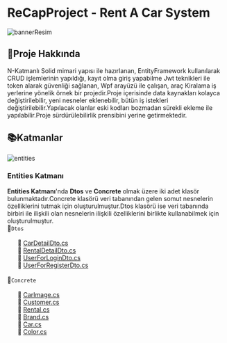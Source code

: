 # ReCapProject - Rent A Car System

![bannerResim](https://i.ibb.co/JyvYYdJ/Ads-z-tasar-m.png)

## :pushpin:Proje Hakkında
N-Katmanlı Solid mimari yapısı ile hazırlanan, EntityFramework kullanılarak CRUD işlemlerinin yapıldığı, kayıt olma giriş yapabilme Jwt teknikleri ile token alarak güvenliği sağlanan, Wpf arayüzü ile çalışan, araç Kiralama iş yerlerine yönelik örnek bir projedir.Proje içerisinde data kaynakları kolayca değiştirilebilir, yeni nesneler eklenebilir, bütün iş istekleri değiştirilebilir.Yapılacak olanlar eski kodları bozmadan sürekli ekleme ile yapılabilir.Proje sürdürülebilirlik prensibini yerine getirmektedir.

## :books:Katmanlar
![entities](https://i.ibb.co/LJn8Y9X/Ads-z-tasar-m.jpg)
### Entities Katmanı
**Entities Katmanı**'nda **Dtos** ve **Concrete** olmak üzere iki adet klasör bulunmaktadır.Concrete klasörü veri tabanından gelen somut nesnelerin özelliklerini tutmak için oluşturulmuştur.Dtos klasörü ise veri tabanında birbiri ile ilişkili olan nesnelerin ilişkili özelliklerini birlikte kullanabilmek için oluşturulmuştur.
<br>:file_folder:`Dtos`  
<br>&nbsp;&nbsp;&nbsp;&nbsp;&nbsp;&nbsp;:page_facing_up: [CarDetailDto.cs](https://github.com/atakanreyhanioglu/ReCapSolution/blob/master/Entities/DTOs/CarDetailDto.cs) 
<br>&nbsp;&nbsp;&nbsp;&nbsp;&nbsp;&nbsp;:page_facing_up: [RentalDetailDto.cs](https://github.com/atakanreyhanioglu/ReCapSolution/blob/master/Entities/DTOs/RentalDetailDto.cs) 
<br>&nbsp;&nbsp;&nbsp;&nbsp;&nbsp;&nbsp;:page_facing_up: [UserForLoginDto.cs](https://github.com/atakanreyhanioglu/ReCapSolution/blob/master/Entities/DTOs/UserForLoginDto.cs) 
<br>&nbsp;&nbsp;&nbsp;&nbsp;&nbsp;&nbsp;:page_facing_up: [UserForRegisterDto.cs](https://github.com/atakanreyhanioglu/ReCapSolution/blob/master/Entities/DTOs/UserForRegisterDto.cs) 
<br> <br> :file_folder:`Concrete`  
<br>&nbsp;&nbsp;&nbsp;&nbsp;&nbsp;&nbsp;:page_facing_up: [CarImage.cs](https://github.com/atakanreyhanioglu/ReCapSolution/blob/master/Entities/Concrete/CarImage.cs) 
<br>&nbsp;&nbsp;&nbsp;&nbsp;&nbsp;&nbsp;:page_facing_up: [Customer.cs](https://github.com/atakanreyhanioglu/ReCapSolution/blob/master/Entities/Concrete/Customer.cs) 
<br>&nbsp;&nbsp;&nbsp;&nbsp;&nbsp;&nbsp;:page_facing_up: [Rental.cs](https://github.com/atakanreyhanioglu/ReCapSolution/blob/master/Entities/Concrete/Rental.cs) 
<br>&nbsp;&nbsp;&nbsp;&nbsp;&nbsp;&nbsp;:page_facing_up: [Brand.cs](https://github.com/atakanreyhanioglu/ReCapSolution/blob/master/Entities/Concrete/Brand.cs)  
&nbsp;&nbsp;&nbsp;&nbsp;&nbsp;&nbsp;:page_facing_up: [Car.cs](https://github.com/atakanreyhanioglu/ReCapSolution/blob/master/Entities/Concrete/Car.cs)  
&nbsp;&nbsp;&nbsp;&nbsp;&nbsp;&nbsp;:page_facing_up: [Color.cs](https://github.com/atakanreyhanioglu/ReCapSolution/blob/master/Entities/Concrete/Color.cs)  

